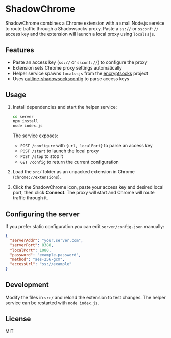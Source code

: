 # ShadowChrome

ShadowChrome combines a Chrome extension with a small Node.js service to route traffic through a Shadowsocks proxy.  Paste a `ss://` or `ssconf://` access key and the extension will launch a local proxy using `localssjs`.

## Features

- Paste an access key (`ss://` or `ssconf://`) to configure the proxy
- Extension sets Chrome proxy settings automatically
- Helper service spawns `localssjs` from the [encryptsocks](https://github.com/oyyd/encryptsocks) project
- Uses [outline-shadowsocksconfig](https://github.com/Jigsaw-Code/outline-shadowsocksconfig) to parse access keys

## Usage

1. Install dependencies and start the helper service:

   ```bash
   cd server
   npm install
   node index.js
   ```

   The service exposes:
   - `POST /configure` with `{url, localPort}` to parse an access key
   - `POST /start` to launch the local proxy
   - `POST /stop` to stop it
   - `GET /config` to return the current configuration

2. Load the `src/` folder as an unpacked extension in Chrome (`chrome://extensions`).

3. Click the ShadowChrome icon, paste your access key and desired local port, then click **Connect**. The proxy will start and Chrome will route traffic through it.

## Configuring the server

If you prefer static configuration you can edit `server/config.json` manually:

```json
{
  "serverAddr": "your.server.com",
  "serverPort": 8388,
  "localPort": 1080,
  "password": "example-password",
  "method": "aes-256-gcm",
  "accessUrl": "ss://example"
}
```

## Development

Modify the files in `src/` and reload the extension to test changes. The helper service can be restarted with `node index.js`.

## License

MIT
